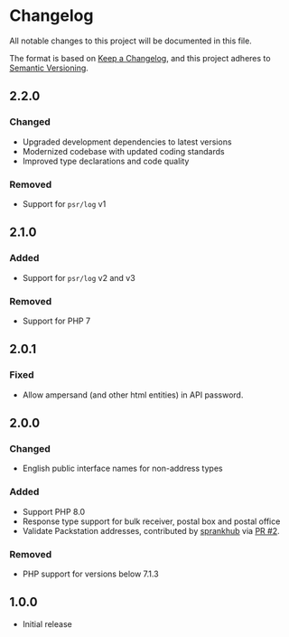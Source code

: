 # Changelog

All notable changes to this project will be documented in this file.

The format is based on [Keep a Changelog](https://keepachangelog.com/en/1.0.0/),
and this project adheres to [Semantic Versioning](https://semver.org/spec/v2.0.0.html).

## 2.2.0

### Changed

- Upgraded development dependencies to latest versions
- Modernized codebase with updated coding standards
- Improved type declarations and code quality

### Removed

- Support for `psr/log` v1

## 2.1.0

### Added

- Support for `psr/log` v2 and v3

### Removed

-  Support for PHP 7

## 2.0.1

### Fixed

- Allow ampersand (and other html entities) in API password.

## 2.0.0

### Changed

- English public interface names for non-address types

### Added

- Support PHP 8.0
- Response type support for bulk receiver, postal box and postal office
- Validate Packstation addresses, contributed by [sprankhub](https://github.com/sprankhub) via [PR #2](https://github.com/netresearch/deutschepost-sdk-addressfactory/pull/2).

### Removed

-  PHP support for versions below 7.1.3

## 1.0.0

- Initial release
